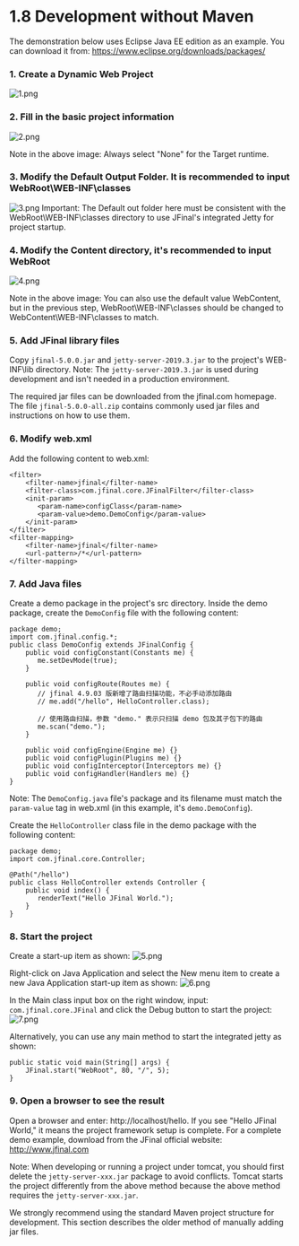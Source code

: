 # 1.8 Development without Maven
The demonstration below uses Eclipse Java EE edition as an example. You can download it from: https://www.eclipse.org/downloads/packages/

### 1. Create a Dynamic Web Project
![1.png](/jfinal-doc/1.8/1_20180112120247.png)

### 2. Fill in the basic project information
![2.png](/jfinal-doc/1.8/1_20180112120556.png)

Note in the above image: Always select "None" for the Target runtime.

### 3. Modify the Default Output Folder. It is recommended to input WebRoot\WEB-INF\classes
![3.png](/jfinal-doc/1.8/1_20180112120711.png)
Important: The Default out folder here must be consistent with the WebRoot\WEB-INF\classes directory to use JFinal's integrated Jetty for project startup.

### 4. Modify the Content directory, it's recommended to input WebRoot
![4.png](/jfinal-doc/1.8/1_20180112120813.png)

Note in the above image: You can also use the default value WebContent, but in the previous step, WebRoot\WEB-INF\classes should be changed to WebContent\WEB-INF\classes to match.

### 5. Add JFinal library files
Copy `jfinal-5.0.0.jar` and `jetty-server-2019.3.jar` to the project's WEB-INF\lib directory. Note: The `jetty-server-2019.3.jar` is used during development and isn't needed in a production environment.

The required jar files can be downloaded from the jfinal.com homepage. The file `jfinal-5.0.0-all.zip` contains commonly used jar files and instructions on how to use them.

### 6. Modify web.xml
Add the following content to web.xml:
```
<filter>
    <filter-name>jfinal</filter-name>
    <filter-class>com.jfinal.core.JFinalFilter</filter-class>
    <init-param>
       <param-name>configClass</param-name>
       <param-value>demo.DemoConfig</param-value>
    </init-param>
</filter>
<filter-mapping>
    <filter-name>jfinal</filter-name>
    <url-pattern>/*</url-pattern>
</filter-mapping>
```

### 7. Add Java files
Create a demo package in the project's src directory. Inside the demo package, create the `DemoConfig` file with the following content:
```
package demo;
import com.jfinal.config.*;
public class DemoConfig extends JFinalConfig {
    public void configConstant(Constants me) {
       me.setDevMode(true);
    }
    
    public void configRoute(Routes me) {
       // jfinal 4.9.03 版新增了路由扫描功能，不必手动添加路由
       // me.add("/hello", HelloController.class);
       
       // 使用路由扫描，参数 "demo." 表示只扫描 demo 包及其子包下的路由
       me.scan("demo.");
    }
    
    public void configEngine(Engine me) {}
    public void configPlugin(Plugins me) {}
    public void configInterceptor(Interceptors me) {}
    public void configHandler(Handlers me) {}
}
```
Note: The `DemoConfig.java` file's package and its filename must match the `param-value` tag in web.xml (in this example, it's `demo.DemoConfig`).

Create the `HelloController` class file in the demo package with the following content:
```
package demo;
import com.jfinal.core.Controller;
 
@Path("/hello")
public class HelloController extends Controller {
    public void index() {
       renderText("Hello JFinal World.");
    }
}
```

### 8. Start the project
Create a start-up item as shown:
![5.png](/jfinal-doc/1.8/1_20180112214104.jpg)

Right-click on Java Application and select the New menu item to create a new Java Application start-up item as shown:
![6.png](/jfinal-doc/1.8/1_20180112214531.jpg)

In the Main class input box on the right window, input: `com.jfinal.core.JFinal` and click the Debug button to start the project:
![7.png](/jfinal-doc/1.8/1_20180112214710.jpg)

Alternatively, you can use any main method to start the integrated jetty as shown:
```
public static void main(String[] args) {
	JFinal.start("WebRoot", 80, "/", 5);
}
```

### 9. Open a browser to see the result
Open a browser and enter: http://localhost/hello. If you see "Hello JFinal World," it means the project framework setup is complete. For a complete demo example, download from the JFinal official website: http://www.jfinal.com

Note: When developing or running a project under tomcat, you should first delete the `jetty-server-xxx.jar` package to avoid conflicts. Tomcat starts the project differently from the above method because the above method requires the `jetty-server-xxx.jar`.

We strongly recommend using the standard Maven project structure for development. This section describes the older method of manually adding jar files.